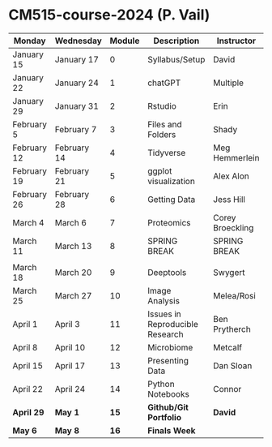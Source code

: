# CM515-course-2024 (P. Vail)

| Monday               | Wednesday            | Module | Description                     | Instructor         | Week |
|----------------------|----------------------|--------|---------------------------------|--------------------|------|
| January 15     | January 17     | 0      | Syllabus/Setup                  | David              | 1    |
| January 22     | January 24     | 1      | chatGPT                         | Multiple           | 2    |
| January 29     | January 31     | 2      | Rstudio                         | Erin               | 3    |
| February 5     | February 7     | 3      | Files and Folders               | Shady              | 4    |
| February 12| February 14 | 4     | Tidyverse               | Meg Hemmerlein  | 5   |
| February 19| February 21| 5      | ggplot visualization        | Alex Alon    | 6  |
| February 26| February 28| 6      | Getting Data                | Jess Hill      | 7    |
| March 4    | March 6    | 7      | Proteomics                  | Corey Broeckling| 8    |
| March 11   | March 13   | 8      | SPRING BREAK                | SPRING BREAK   | 9    |
| |  | | | | |
| March 18   | March 20   | 9      | Deeptools                  | Swygert     | 10   |
| March 25  | March 27 | 10    | Image Analysis             | Melea/Rosi    | 11  |
| April 1    | April 3  | 11    | Issues in Reproducible Research | Ben Prytherch| 12   |
| April 8    | April 10   | 12    | Microbiome                 | Metcalf       | 13  |
| April 15   | April 17   | 13     | Presenting Data           | Dan Sloan      | 14 |
| April 22   | April 24   | 14     | Python Notebooks           | Connor         | 15   |
| **April 29**   | **May 1**      | **15**     | **Github/Git Portfolio**                   | **David**          | **16**   |
| **May 6**      | **May 8**      | **16**     | **Finals Week**                 |                    | **17**   |

